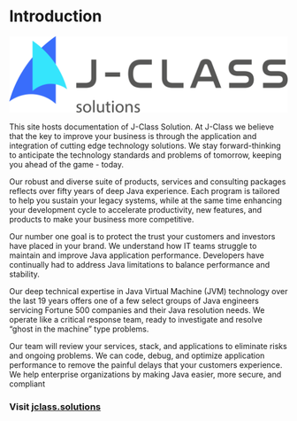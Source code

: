 # Introduction

<img src="/img/jclass-logo.png">

This site hosts documentation of J-Class Solution.
At J-Class we believe that the key to improve your business is through the application and integration of cutting edge technology solutions. We stay forward-thinking to anticipate the technology standards and problems of tomorrow, keeping you ahead of the game - today.

Our robust and diverse suite of products, services and consulting packages reflects over fifty years of deep Java experience. Each program is tailored to help you sustain your legacy systems, while at the same time enhancing your development cycle to accelerate productivity, new features, and products to make your business more competitive.

Our number one goal is to protect the trust your customers and investors have placed in your brand. We understand how IT teams struggle to maintain and improve Java application performance. Developers have continually had to address Java limitations to balance performance and stability.


Our deep technical expertise in Java Virtual Machine (JVM) technology over the last 19 years offers one of a few select groups of Java engineers servicing Fortune 500 companies and their Java resolution needs. We operate like a critical response team, ready to investigate and resolve “ghost in the machine” type problems.

Our team will review your services, stack, and applications to eliminate risks and ongoing problems. We can code, debug, and optimize application performance to remove the painful delays that your customers experience. We help enterprise organizations by making Java easier, more secure, and compliant



### Visit [ jclass.solutions](http://www.jclass.solutions/)
